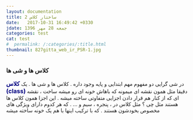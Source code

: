 ```yaml
---
layout: documentation
title: 2 ساختار کلاس
date:   2017-10-31 16:49:42 +0330
jdate: جمعه 28 مهر 1396
categories: test
cat: test
#  permalink: /:categories/:title.html
thumbnail: 827gitta_web_ir_PSR-1.jpg
---
```

<h3>کلاس ها و شی ها</h3>
<p>در شی گرایی دو مفهوم مهم ابتدایی و پایه&nbsp;وجود داره . کلاس ها و شی ها . یک <span style="font-size: 16px;"><span style="color: rgb(0, 0, 128);"><strong>کلاس (class)&nbsp;</strong></span></span>دقیقا مثل همون نقشه ای میمونه که&nbsp;باهاش خونه ای رو میشه ساخت ، نقشه ای که از کنار هم قرار دادن اجزایی متفاوتی ساخته میشه . این اجزا همون کلاس ها هستند مثل چی ؟ مثل کلاس در ، پنجره ، سیم و ... . که هر کدوم دارای ویژگی های مخصوص بخودشون هستند . که با ترکیب اینها با هم یک خونه ساخته میشه
</p>